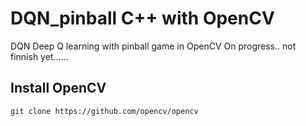 # DQN_pinball C++ with OpenCV
DQN Deep Q learning with pinball game in OpenCV
On progress.. not finnish yet......

## Install OpenCV

    git clone https://github.com/opencv/opencv
